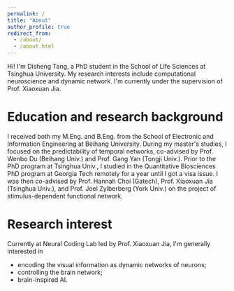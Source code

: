 ```yaml
---
permalink: /
title: "About"
author_profile: true
redirect_from: 
  - /about/
  - /about.html
---
```


Hi! I'm Disheng Tang, a PhD student in the School of Life Sciences at Tsinghua University. My research interests include computational neuroscience and dynamic network. I'm currently under the supervision of Prof. Xiaoxuan Jia.

Education and research background
======
I received both my M.Eng. and B.Eng. from the School of Electronic and Information Engineering at Beihang University. During my master's studies, I focused on the predictability of temporal networks, co-advised by Prof. Wenbo Du (Beihang Univ.) and Prof. Gang Yan (Tongji Univ.). Prior to the PhD program at Tsinghua Univ., I studied in the Quantitative Biosciences PhD program at Georgia Tech remotely for a year until I got a visa issue. I was then co-advised by Prof. Hannah Choi (Gatech), Prof. Xiaoxuan Jia (Tsinghua Univ.), and Prof. Joel Zylberberg (York Univ.) on the project of stimulus-dependent functional network. 

Research interest
======
Currently at Neural Coding Lab led by Prof. Xiaoxuan Jia, I'm generally interested in
* encoding the visual information as dynamic networks of neurons;
* controlling the brain network;
* brain-inspired AI.

